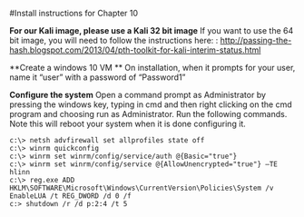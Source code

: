 #Install instructions for Chapter 10

**For our Kali image, please use a Kali 32 bit image**
If you want to use the 64 bit image, you will need to follow the instructions here: : http://passing-the-hash.blogspot.com/2013/04/pth-toolkit-for-kali-interim-status.html


**Create a windows 10 VM **
On installation, when it prompts for your user, name it “user” with a password of “Password1”
 
**Configure the system**
Open a command prompt as Administrator by pressing the windows key, typing in cmd and then right clicking on the cmd program and choosing run as Administrator.
Run the following commands. Note this will reboot your system when it is done configuring it.

```
c:\> netsh advfirewall set allprofiles state off
c:\> winrm quickconfig
c:\> winrm set winrm/config/service/auth @{Basic="true"}
c:\> winrm set winrm/config/service @{AllowUnencrypted="true"} –TE hlinn
c:\> reg.exe ADD HKLM\SOFTWARE\Microsoft\Windows\CurrentVersion\Policies\System /v EnableLUA /t REG_DWORD /d 0 /f
c:> shutdown /r /d p:2:4 /t 5
```
